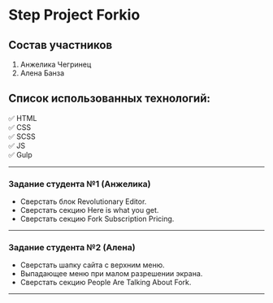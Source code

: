 # Step Project Forkio


## Состав участников

1. Анжелика Чегринец   
2. Алена Банза    

## Список использованных технологий:

:white_check_mark: HTML    
:white_check_mark: CSS    
:white_check_mark: SCSS     
:white_check_mark: JS    
:white_check_mark: Gulp    
___

### **Задание студента №1** (Анжелика)

+ Сверстать блок Revolutionary Editor.
+ Сверстать секцию Here is what you get.
+ Сверстать секцию Fork Subscription Pricing. 

_____
### **Задание студента №2** (Алена)

+ Сверстать шапку сайта с верхним меню.
+ Выпадающее меню при малом разрешении экрана.
+ Сверстать секцию People Are Talking About Fork.
____